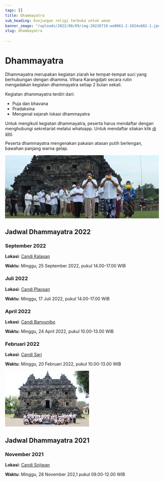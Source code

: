 ```yaml
---
tags: []
title: Dhammayatra
sub_heading: Kunjungan religi terbuka untuk umum
banner_image: "/uploads/2022/08/09/img-20220719-wa0061-2-1024x682-1.jpeg"
slug: dhammayatra

---
```

# **Dhammayatra**

Dhammayatra merupakan kegiatan ziarah ke tempat-tempat suci yang berhubungan dengan dhamma. Vihara Karangdjati secara rutin mengadakan kegiatan dhammayatra setiap 2 bulan sekali.

Kegiatan dhammayatra terdiri dari:

* Puja dan bhavana
* Pradaksina
* Mengenal sejarah lokasi dhammayatra

Untuk mengikuti kegiatan dhammayatra, peserta harus mendaftar dengan menghubungi sekretariat melalui whatsapp. Untuk mendaftar silakan klik [di sini](https://api.whatsapp.com/send?phone=6281930030066&text=hubungi%20kami "di sini").

Peserta dhammayatra mengenakan pakaian atasan putih berlengan, bawahan panjang warna gelap.

![](/uploads/2022/08/09/img-20220719-wa0061-2-1024x682.jpeg)

## **Jadwal Dhammayatra 2022**

### **September 2022**

**Lokasi**: [Candi Kalasan](https://www.google.com/maps/place/Kalasan+Temple/@-7.767284,110.4723505,15z/data=!4m2!3m1!1s0x0:0x744e3521829a27c1?sa=X&ved=2ahUKEwicyvPJv8n6AhX6iOYKHQ6-AHIQ_BJ6BQicARAF)

**Waktu**: Minggu, 25 September 2022, pukul 14.00-17.00 WIB

### **Juli 2022**

**Lokasi**: [Candi Plaosan](https://www.google.com/maps/place/Plaosan+Temple/@-7.7407807,110.5046772,15z/data=!4m2!3m1!1s0x0:0xf2f393c49bd04045?sa=X&ved=2ahUKEwiqg5jhk7n5AhVFBLcAHfKVCXYQ_BJ6BAh9EAU "Candi Plaosan")

**Waktu**: Minggu, 17 Juli 2022, pukul 14.00-17.00 WIB

### **April 2022**

**Lokasi**: [Candi Banyunibo](https://www.google.com/maps/place/Candi+Banyunibo/@-7.7779014,110.4940734,15z/data=!4m2!3m1!1s0x0:0xb58c9748e70fd9e5?sa=X&ved=2ahUKEwiB3aqElLn5AhWj63MBHSQMAWIQ_BJ6BAh5EAU "Candi Banyunibo")

**Waktu**: Minggu, 24 April 2022, pukul 10.00-13.00 WIB

### **Februari 2022**

**Lokasi**: [Candi Sari](https://www.google.com/maps/place/Candi+Sari/@-7.7615576,110.4720864,17z/data=!3m1!4b1!4m5!3m4!1s0x2e7a5af7df5430e3:0x6c8161c1354f3ac7!8m2!3d-7.7615257!4d110.4743236 "Candi Sari")

**Waktu**: Minggu, 20 Februari 2022, pukul 10.00-13.00 WIB

![](/uploads/2022/08/09/download-3.jpeg)

## **Jadwal Dhammayatra 2021**

### **November 2021**

**Lokasi**: [Candi Sojiwan](https://www.google.com/maps/place/Sojiwan+Temple/@-7.7610569,110.4960268,15z/data=!4m2!3m1!1s0x0:0xbd04cd9b7d06377c?sa=X&ved=2ahUKEwj8rI_5lLn5AhWGRmwGHV3SCioQ_BJ6BAh4EAU "Candi Sojiwan")

**Waktu**: Minggu, 28 November 202,1 pukul 09.00-12.00 WIB